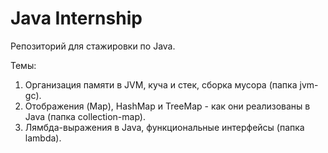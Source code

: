 # Java Internship
Репозиторий для стажировки по Java.

Темы:
1. Организация памяти в JVM, куча и стек, сборка мусора (папка jvm-gc).
2. Отображения (Map), HashMap и TreeMap - как они реализованы в Java (папка collection-map).
3. Лямбда-выражения в Java, функциональные интерфейсы (папка lambda).
